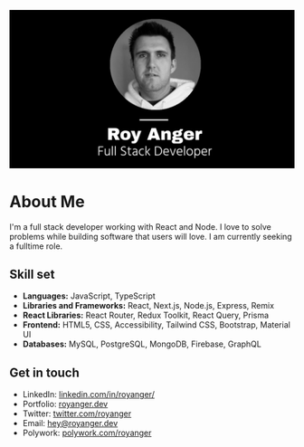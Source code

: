 ![Roy Anger's Github Banner](https://github.com/royanger/royanger/blob/master/images/royanger-banner.jpg)

# About Me

I'm a full stack developer working with React and Node. I love to solve problems while building software that users will love. I am currently seeking a fulltime role.

## Skill set

- **Languages:** JavaScript, TypeScript
- **Libraries and Frameworks:** React, Next.js, Node.js, Express, Remix
- **React Libraries:** React Router, Redux Toolkit, React Query, Prisma
- **Frontend:** HTML5, CSS, Accessibility, Tailwind CSS, Bootstrap, Material UI
- **Databases:** MySQL, PostgreSQL, MongoDB, Firebase, GraphQL

## Get in touch

- LinkedIn: [linkedin.com/in/royanger/](https://www.linkedin.com/in/royanger/)
- Portfolio: [royanger.dev](https://royanger.dev)
- Twitter: [twitter.com/royanger](https://twitter.com/royanger)
- Email: [hey@royanger.dev](mailto:hey@royanger.dev)
- Polywork: [polywork.com/royanger](https://www.polywork.com/royanger)
